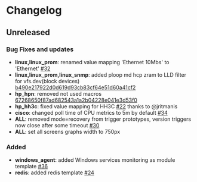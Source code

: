 # Changelog

## Unreleased

### Bug Fixes and updates

* **linux,linux_prom**: renamed value mapping 'Ethernet 10Mbs' to 'Ethernet' [#32](https://github.com/v-zhuravlev/zbx_template_pack/pull/32)
* **linux,linux_prom,linux_snmp**: added ploop md hcp zram to LLD filter for vfs.dev(block devices) [b490e217922d0d619d93cb83cf64e51d60a41cf2](https://github.com/v-zhuravlev/zbx_template_pack/commit/b490e217922d0d619d93cb83cf64e51d60a41cf2)
* **hp_hpn**: removed not used macros [67268650f87ad682543a1a2b04228e041e3d53f0](https://github.com/v-zhuravlev/zbx_template_pack/commit/67268650f87ad682543a1a2b04228e041e3d53f0)
* **hp_hh3c**: fixed value mapping for HH3C [#22](https://github.com/v-zhuravlev/zbx_template_pack/pull/22) thanks to @jritmanis
* **cisco**: changed poll time of CPU metrics to 5m by default [#34](https://github.com/v-zhuravlev/zbx_template_pack/pull/34)
* **ALL**: removed mode=recovery from trigger prototypes, version triggers now close after some timeout [#30](https://github.com/v-zhuravlev/zbx_template_pack/pull/30)
* **ALL**: set all screens graphs width to 750px


### Added

* **windows_agent**: added Windows services monitoring as module template [#36](https://github.com/v-zhuravlev/zbx_template_pack/pull/36)
* **redis**: added redis template [#24](https://github.com/v-zhuravlev/zbx_template_pack/pull/24)
